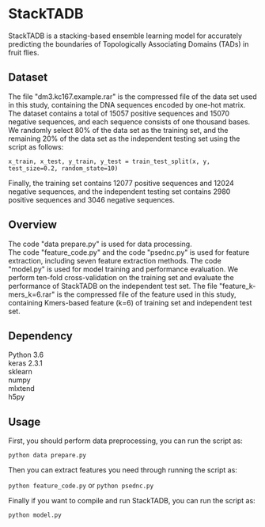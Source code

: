 # StackTADB
StackTADB is a stacking-based ensemble learning model for accurately predicting the boundaries of Topologically Associating Domains (TADs) in fruit flies.

## Dataset
The file "dm3.kc167.example.rar" is the compressed file of the data set used in this study, containing the DNA sequences encoded by one-hot matrix. The dataset contains a total of 15057 positive sequences and 15070 negative sequences, and each sequence consists of one thousand bases. We randomly select 80% of the data set as the training set, and the remaining 20% of the data set as the independent testing set using the script as follows:

`x_train, x_test, y_train, y_test = train_test_split(x, y, test_size=0.2, random_state=10)`

Finally, the training set contains 12077 positive sequences and 12024 negative sequences, and the independent testing set contains 2980 positive sequences and 3046 negative sequences.

## Overview
 
The code "data prepare.py" is used for data processing.  
The code "feature_code.py" and the code "psednc.py" is used for feature extraction, including seven feature extraction methods. 
The code "model.py" is used for model training and performance evaluation. We perform ten-fold cross-validation on the training set and evaluate the performance of StackTADB on the independent test set.
The file "feature_k-mers_k=6.rar" is the compressed file of the feature used in this study, containing Kmers-based feature (k=6) of training set and independent test set. 

## Dependency
Python 3.6   
keras  2.3.1  
sklearn  
numpy  
mlxtend  
h5py 

## Usage
First, you should perform data preprocessing, you can run the script as: 

`python data prepare.py`  

Then you can extract features you need through running the script as:  

`python feature_code.py` or `python psednc.py`  

Finally if you want to compile and run StackTADB, you can run the script as:  

`python model.py`
